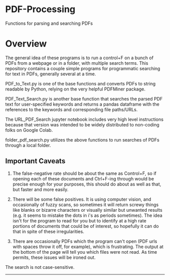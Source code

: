 # PDF-Processing
Functions for parsing and searching PDFs

# Overview
The general idea of these programs is to run a control+F on a bunch of PDFs from a webpage or in a folder, with multiple search terms. This repository contains a couple simple programs for programmatic searching for text in PDFs, generally several at a time. 

PDF_to_Text.py is one of the base functions and converts PDFs to string readable by Python, relying on the very helpful PDFMiner package.

PDF_Text_Search.py is another base function that searches the parsed PDF text for user-specified keywords and returns a pandas dataframe with the references to the keywords and corresponding file paths/URLs.

The URL_PDF_Search jupyter notebook includes very high level instructions because that version was intended to be widely distributed to non-coding folks on Google Colab. 

folder_pdf_search.py utilizes the above functions to run searches of PDFs through a local folder.

## Important Caveats
1. The false-negative rate should be about the same as Control+F, so if opening each of these documents and Ctrl+F-ing through would be precise enough for your purposes, this should do about as well as that, but faster and more easily. 

2. There will be some false positives. It is using computer vision, and occasionally of fuzzy scans, so sometimes it will return screwy things like blanks or bizarre characters or visually similar but unwanted results (e.g. it seems to mistake the dots in i's as periods sometimes). The idea isn't for the program to read for you but to identify at a high rate portions of documents that could be of interest, so hopefully it can do that in spite of these irregularities.

4. There are occasionally PDFs which the program can't open (PDF urls with spaces throw it off, for example), which is frustrating. The output at the bottom of the page will tell you which files were not read. As time permits, these issues will be ironed out.

The search is not case-sensitive.

---

